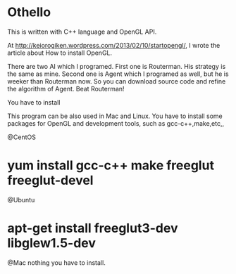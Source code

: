 Othello
=======
This is written with C++ language and OpenGL API.

At http://keiorogiken.wordpress.com/2013/02/10/startopengl/, I wrote the article about How to install OpenGL.

There are two AI which I programed.
First one is Routerman. His strategy is the same as mine.
Second one is Agent which I programed as well, but he is weeker than Routerman now.
So you can download source code and refine the algorithm of Agent.
Beat Routerman!


You have to install 


This program can be also used in Mac and Linux.
You have to install some packages for OpenGL and development tools, such as gcc-c++,make,etc,,

@CentOS
# yum install gcc-c++ make freeglut freeglut-devel

@Ubuntu
# apt-get install freeglut3-dev libglew1.5-dev

@Mac
nothing you have to install.
